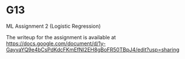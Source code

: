 # G13


ML Assignment 2 (Logistic Regression)

The writeup for the assignment is available at https://docs.google.com/document/d/1y-GayvaYQ9e4bCsPdKdcFKmEfNI2EH8gBoFR50TBpJ4/edit?usp=sharing
